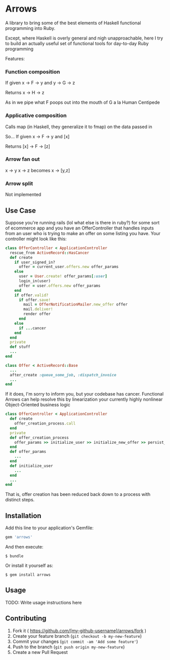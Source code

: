 # Arrows

A library to bring some of the best elements of Haskell functional programming into Ruby.

Except, where Haskell is overly general and nigh unapproachable, here I try to build an
actually useful set of functional tools for day-to-day Ruby programming

Features:

### Function composition

If given
x -> F -> y and y -> G -> z

Returns
x -> H -> z

As in we pipe what F poops out into the mouth of G a la Human Centipede

### Applicative composition
Calls map (in Haskell, they generalize it to fmap) on the data passed in

So... If given
x -> F -> y and [x]

Returns
[x] -> F -> [z]

### Arrow fan out
x -> y
x -> z
becomes
x -> [y,z]

### Arrow split
Not implemented

## Use Case
Suppose you're running rails (lol what else is there in ruby?) for some sort of ecommerce app and you have an OfferController that handles inputs from an user who is trying to make an offer on some listing you have. Your controller might look like this:

```ruby
class OfferController < ApplicationController
  rescue_from ActiveRecord::HasCancer
  def create
    if user_signed_in?
      offer = current_user.offers.new offer_params
    else
      user = User.create! offer_params[:user]
      login_in(user)
      offer = user.offers.new offer_params
    end
    if offer.valid?
      if offer.save!
        mail = OfferNotificationMailer.new_offer offer
        mail.deliver!
        render offer
      end
    else
      if ...cancer
    end
  end
  private
  def stuff
  ...
end

class Offer < ActiveRecord::Base
  ...
  after_create :queue_some_job, :dispatch_invoice
  ...
end
```
If it does, I'm sorry to inform you, but your codebase has cancer. Functional Arrows can help resolve this by linearization your currently highly nonlinear Object-Oriented business logic

```ruby
class OfferController < ApplicationController
  def create
    offer_creation_process.call
  end
  private
  def offer_creation_process
    offer_params >> initialize_user >> initialize_new_offer >> persist_offer >> deliver_mail / render_view
  end
  def offer_params
    ...
  end
  def initialize_user
    ...
  end
  ...
end
```
That is, offer creation has been reduced back down to a process with distinct steps. 
## Installation

Add this line to your application's Gemfile:

```ruby
gem 'arrows'
```

And then execute:

    $ bundle

Or install it yourself as:

    $ gem install arrows

## Usage

TODO: Write usage instructions here

## Contributing

1. Fork it ( https://github.com/[my-github-username]/arrows/fork )
2. Create your feature branch (`git checkout -b my-new-feature`)
3. Commit your changes (`git commit -am 'Add some feature'`)
4. Push to the branch (`git push origin my-new-feature`)
5. Create a new Pull Request
